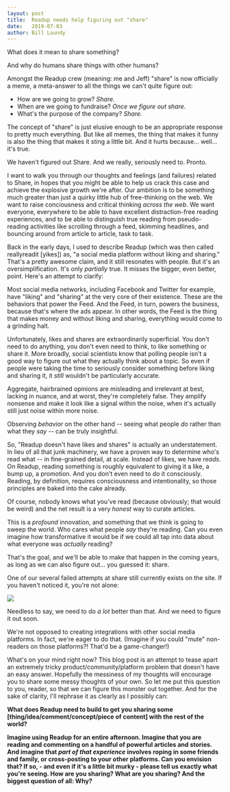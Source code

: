 ```yaml
---
layout: post
title:  Readup needs help figuring out "share"
date:   2019-07-03
author: Bill Loundy
---
```

What does it mean to share something? 

And why do humans share things with other humans? 

Amongst the Readup crew (meaning: me and Jeff) "share" is now officially a meme, a meta-answer to all the things we can't quite figure out: 

- How are we going to grow? _Share._ 
- When are we going to fundraise? _Once we figure out share._ 
- What's the purpose of the company? _Share._ 

The concept of "share" is just elusive enough to be an appropriate response to pretty much everything. But like all memes, the thing that makes it funny is also the thing that makes it sting a little bit. And it hurts because... well... it's true.

We haven't figured out Share. And we really, seriously need to. Pronto.

I want to walk you through our thoughts and feelings (and failures) related to Share, in hopes that you might be able to help us crack this case and achieve the explosive growth we're after. Our ambition is to be something much greater than just a quirky little hub of free-thinking on the web. We want to raise conciousness and critical thinking _across the web_. We want everyone, everywhere to be able to have excellent distraction-free reading experiences, and to be able to distinguish true reading from pseudo-reading activities like scrolling through a feed, skimming headlines, and bouncing around from article to article, task to task.

Back in the early days, I used to describe Readup (which was then called reallyreadit [yikes]) as, "a social media platform without liking and sharing." That's a pretty awesome claim, and it still resonates with people. But it's an oversimplification. It's only _partially_ true. It misses the bigger, even better, point. Here's an attempt to clarify:

Most social media networks, including Facebook and Twitter for example, have "liking" and "sharing" at the very core of their existence. These are the behaviors that power the Feed. And the Feed, in turn, powers the business, because that's where the ads appear. In other words, the Feed is the thing that makes money and without liking and sharing, everything would come to a grinding halt.

Unfortunately, likes and shares are extraordinarily superficial. You don't need to do anything, you don't even need to think, to like something or share it. More broadly, social scientists know that polling people isn't a good way to figure out what they actually think about a topic. So even if people were taking the time to seriously consider something before liking and sharing it, it _still_ wouldn't be particularly accurate. 

Aggregate, hairbrained opinions are misleading and irrelevant at best, lacking in nuance, and at worst, they're completely false. They amplify nonsense and make it look like a signal within the noise, when it's actually still just noise within more noise. 

Observing _behavior_ on the other hand -- seeing what people _do_ rather than what they _say_ -- can be truly insightful.

So, "Readup doesn't have likes and shares" is actually an understatement. In lieu of all that junk machinery, we have a proven way to determine who's read what -- in fine-grained detail, at scale. Instead of likes, we have _reads_. On Readup, reading something is roughly equivalent to giving it a like, a bump up, a promotion. And you don't even need to do it consciously. Reading, by definition, requires consciousness and intentionality, so those principles are baked into the cake already. 

Of course, nobody knows what you've read (because obviously; that would be weird) and the net result is a very _honest_ way to curate articles. 

This is a _profound_ innovation, and something that we think is going to sweep the world. Who cares what people _say_ they're reading. Can you even imagine how transformative it would be if we could all tap into data about what everyone was _actually_ reading? 

That's the goal, and we'll be able to make that happen in the coming years, as long as we can also figure out... you guessed it: share.

One of our several failed attempts at share still currently exists on the site. If you haven't noticed it, you're not alone:  

<img src="https://blog.readup.com/pics/lilshare.png">

Needless to say, we need to do _a lot_ better than that. And we need to figure it out soon. 

We're not opposed to creating integrations with other social media platforms. In fact, we're eager to do that. (Imagine if you could "mute" non-readers on those platforms?! That'd be a game-changer!) 

What's on your mind right now? This blog post is an attempt to tease apart an extremely tricky product/community/platform problem that doesn't have an easy answer. Hopefully the messiness of my thoughts will encourage you to share some messy thoughts of your own. So let me put this question to you, reader, so that we can figure this monster out together. And for the sake of clarity, I'll rephrase it as clearly as I possibly can: 

**What does Readup need to build to get you sharing some [thing/idea/comment/concept/piece of content] with the rest of the world?** 

**Imagine using Readup for an entire afternoon. Imagine that you are reading and commenting on a handful of powerful articles and stories. And imagine that _part of that experience_ involves roping in some friends and family, or cross-posting to your other platforms. Can you envision that? If so, - and even if it's a little bit murky - please tell us exactly what you're seeing. How are you sharing? What are you sharing? And the biggest question of all: Why?**